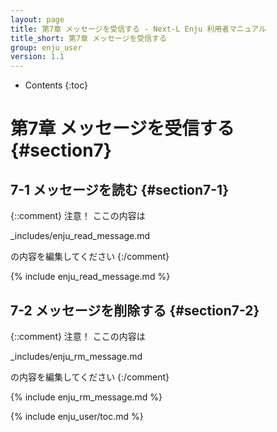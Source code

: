 ```yaml
---
layout: page
title: 第7章 メッセージを受信する - Next-L Enju 利用者マニュアル
title_short: 第7章 メッセージを受信する
group: enju_user
version: 1.1
---
```


* Contents
{:toc}

第7章 メッセージを受信する {#section7}
==========================================

7-1 メッセージを読む {#section7-1}
--------------------------------------

{::comment} 
注意！ ここの内容は 

_includes/enju_read_message.md

の内容を編集してください 
{:/comment}

{% include enju_read_message.md %} 

7-2 メッセージを削除する {#section7-2}
--------------------------------------

{::comment} 
注意！ ここの内容は 

_includes/enju_rm_message.md

の内容を編集してください 
{:/comment}

{% include enju_rm_message.md %} 

{% include enju_user/toc.md %}
